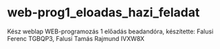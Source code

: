 # web-prog1_eloadas_hazi_feladat
Kész weblap WEB-programozás 1 előadás beadandóra, készítette: Falusi Ferenc TGBQP3, Falusi Tamás Rajmund IVXW8X
